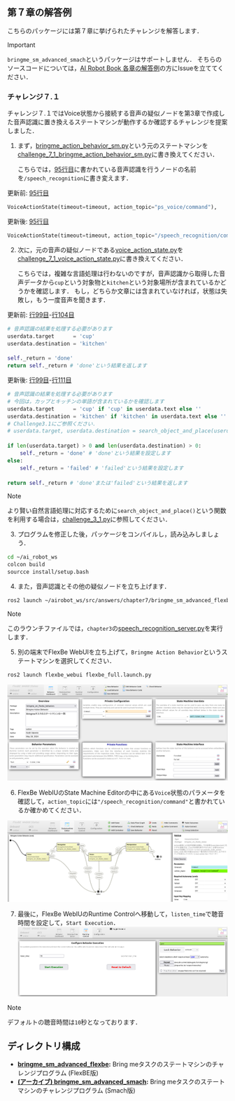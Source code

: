 ## 第７章の解答例

こちらのパッケージには第７章に挙げられたチャレンジを解答します．

> [!IMPORTANT]
> `bringme_sm_advanced_smach`というパッケージはサポートしません．
そちらのソースコードについては，[AI Robot Book 各章の解答例](https://github.com/AI-Robot-Book/answers/tree/master/chapter7)の方にIssueを立ててください．


### チャレンジ７.１

チャレンジ７.１ではVoice状態から接続する音声の疑似ノードを第3章で作成した音声認識に置き換えるステートマシンが動作するか確認するチャレンジを提案しました．

1. まず，[bringme_action_behavior_sm.py](https://github.com/AI-Robot-Book-Humble/chapter7/blob/master/bringme_sm_flexbe/bringme_sm_flexbe_behaviors/bringme_sm_flexbe_behaviors/bringme_action_behavior_sm.py)という元のステートマシンを[challenge_7_1_bringme_action_behavior_sm.py](bringme_sm_advanced_flexbe/challenge_7_1_bringme_action_behavior_sm.py)に書き換えてください．

    こちらでは，[95行目](https://github.com/AI-Robot-Book-Humble/chapter7/blob/7199739f0d2d78ba27b64cb359059d87bbe964bd/bringme_sm_flexbe/bringme_sm_flexbe_behaviors/bringme_sm_flexbe_behaviors/bringme_action_behavior_sm.py#L95)に書かれている音声認識を行うノードの名前を`/speech_recognition`に書き変えます．

更新前: [95行目](https://github.com/AI-Robot-Book-Humble/chapter7/blob/7199739f0d2d78ba27b64cb359059d87bbe964bd/bringme_sm_flexbe/bringme_sm_flexbe_behaviors/bringme_sm_flexbe_behaviors/bringme_action_behavior_sm.py#L95)
```python
VoiceActionState(timeout=timeout, action_topic="ps_voice/command"),
```

更新後: [95行目](https://github.com/AI-Robot-Book-Humble/answers/blob/c244fbf2d38711397f5a8fe29374c8f3b9d6df4a/chapter7/bringme_sm_advanced_flexbe/challenge_7_1_bringme_action_behavior_sm.py#L95)
```python
VoiceActionState(timeout=timeout, action_topic="/speech_recognition/command"),
```

2. 次に，元の音声の疑似ノードである[voice_action_state.py](https://github.com/AI-Robot-Book-Humble/chapter7/blob/master/bringme_sm_flexbe/bringme_sm_flexbe_states/bringme_sm_flexbe_states/voice_action_state.py)を[challenge_7_1_voice_action_state.py](bringme_sm_advanced_flexbe/challenge_7_1_voice_action_state.py)に書き換えてください．

    こちらでは，複雑な言語処理は行わないのですが，音声認識から取得した音声データから`cup`という対象物と`kitchen`という対象場所が含まれているかどうかを確認します．
    もし，どちらか文章には含まれていなければ，状態は失敗し，もう一度音声を聞きます．

更新前: [行99目](https://github.com/AI-Robot-Book-Humble/chapter7/blob/7199739f0d2d78ba27b64cb359059d87bbe964bd/bringme_sm_flexbe/bringme_sm_flexbe_states/bringme_sm_flexbe_states/voice_action_state.py#L99)-[行104目](https://github.com/AI-Robot-Book-Humble/chapter7/blob/7199739f0d2d78ba27b64cb359059d87bbe964bd/bringme_sm_flexbe/bringme_sm_flexbe_states/bringme_sm_flexbe_states/voice_action_state.py#L104)
```python
# 音声認識の結果を処理する必要があります
userdata.target      = 'cup'
userdata.destination = 'kitchen'

self._return = 'done'
return self._return # 'done'という結果を返します
```

更新後: [行99目](https://github.com/AI-Robot-Book-Humble/answers/blob/30f87e0f67b5c0aefda3509923b89f8e637ee831/chapter7/bringme_sm_advanced_flexbe/challenge_7_1_voice_action_state.py#L99)-[行111目](https://github.com/AI-Robot-Book-Humble/answers/blob/30f87e0f67b5c0aefda3509923b89f8e637ee831/chapter7/bringme_sm_advanced_flexbe/challenge_7_1_voice_action_state.py#L111)
```python
# 音声認識の結果を処理する必要があります
# 今回は，カップとキッチンの単語が含まれているかを確認します
userdata.target      = 'cup' if 'cup' in userdata.text else ''
userdata.destination = 'kitchen' if 'kitchen' in userdata.text else ''
# Challenge3.1にご参照ください．
# userdata.target, userdata.destination = search_object_and_place(userdata.text)

if len(userdata.target) > 0 and len(userdata.destination) > 0:    
    self._return = 'done' # 'done'という結果を設定します
else:        
    self._return = 'failed' # 'failed'という結果を設定します

return self._return # 'done'または'failed'という結果を返します
```

> [!NOTE]
> より賢い自然言語処理に対応するために`search_object_and_place()`という関数を利用する場合は，[challenge_3_1.py](../chapter3/)に参照してください．

3. プログラムを修正した後，パッケージをコンパイルし，読み込みしましょう．
```bash
cd ~/ai_robot_ws
colcon build
sourcce install/setup.bash
``` 

4. また，音声認識とその他の疑似ノードを立ち上げます．
```bash
ros2 launch ~/airobot_ws/src/answers/chapter7/bringme_sm_advanced_flexbe challenge_7_1_bringme_nodes.launch.py
```
> [!NOTE]
> このラウンチファイルでは，`chapter3`の[speech_recognition_server.py](https://github.com/AI-Robot-Book-Humble/chapter3/blob/master/speech_action/speech_action/speech_recognition_server.py)を実行します．

5. 別の端末でFlexBe WebUIを立ち上げて，`Bringme Action Behavior`というステートマシンを選択してください．
```bash
ros2 launch flexbe_webui flexbe_full.launch.py
```
![launch_bringme_action_behavior_sm](docs/launch_bringme_action_behavior_sm.png)

6. FlexBe WebIUのState Machine Editorの中にある`Voice`状態のパラメータを確認して，`action_topic`には`"/speech_recognition/command"`と書かれているか確かめてください．

![check_bringme_action_behavior_sm](docs/check_bringme_action_behavior_sm.png)

7. 最後に，FlexBe WebIUのRuntime Controlへ移動して，`listen_time`で聴音時間を設定して，`Start Execution`．
![exec_bringme_action_behavior_sm](docs/exec_bringme_action_behavior_sm.png)

> [!NOTE]
> デフォルトの聴音時間は`10`秒となっております．


## ディレクトリ構成

- **[bringme_sm_advanced_flexbe](bringme_sm_advanced_flexbe):** Bring meタスクのステートマシンのチャレンジプログラム (FlexBE版)
- **[(アーカイブ) bringme_sm_advanced_smach](bringme_sm_advanced_smach):** Bring meタスクのステートマシンのチャレンジプログラム (Smach版)
